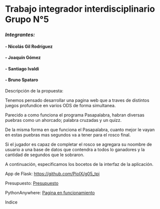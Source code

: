# Trabajo integrador interdisciplinario Grupo N°5
### *Integrantes:*
#### - Nicolás Gil Rodríguez
#### - Joaquín Gómez
#### - Santiago Ivaldi
#### - Bruno Spataro


Descripción de la propuesta:

Tenemos pensado desarrollar una pagina web que a traves de distintos juegos profundice en varios ODS de forma simultanea.

Parecido a como funciona el programa Pasapalabra, habran diversas puebras como un ahorcado; palabra cruzadas y un quizz.

De la misma forma en que funciona el Pasapalabra, cuanto mejor le vayan en estas puebras mas segundos va a tener para el rosco final. 

Si el jugador es capaz de completar el rosco se agregara su noombre de usuario a una base de datos que contendra a todos lo ganadores y la cantidad de segundos que le sobraron.

A continuación, especificamos los bocetos de la interfaz de la aplicación.

App de Flask: https://github.com/PioIX/g05_tpi

Presupuesto: <a HREF="https://github.com/PioIX/G05-TPI-1cuatr/blob/main/Presupuesto.md">Presupuesto </a>

PythonAnywhere: <a HREF="http://nickter.pythonanywhere.com/">Pagina en funcionamiento</a>

Indice











